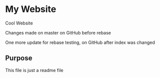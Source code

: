 # My Website

Cool Website

Changes made on master on GitHub before rebase

One more update for rebase testing, on GitHub after index was changed

## Purpose

This file is just a readme file
